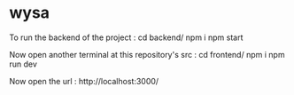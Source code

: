 # wysa
To run the backend of the project : 
cd backend/
npm i
npm start

Now open another terminal at this repository's src :
cd frontend/
npm i
npm run dev


Now open the url :
http://localhost:3000/
